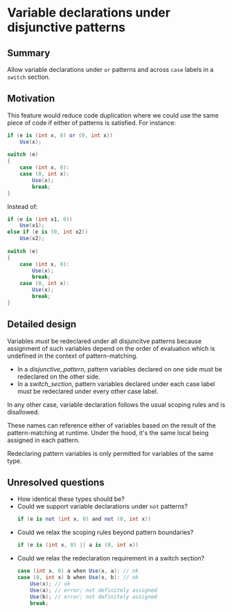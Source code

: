 # Variable declarations under disjunctive patterns

## Summary  

Allow variable declarations under `or` patterns and across `case` labels in a `switch` section.

## Motivation

This feature would reduce code duplication where we could use the same piece of code if either of patterns is satisfied. For instance:
```cs
if (e is (int x, 0) or (0, int x))
    Use(x);
  
switch (e)
{
    case (int x, 0):
    case (0, int x):
        Use(x);
        break;
}
```
Instead of:

```cs
if (e is (int x1, 0))
    Use(x1);
else if (e is (0, int x2))
    Use(x2);
  
switch (e)
{
    case (int x, 0):
        Use(x);
        break;
    case (0, int x):
        Use(x);
        break;
}
```

## Detailed design

Variables *must* be redeclared under all disjuncitve patterns because assignment of such variables depend on the order of evaluation which is undefined in the context of pattern-matching.

- In a *disjunctive_pattern*, pattern variables declared on one side must be redeclared on the other side.
- In a *switch_section*, pattern variables declared under each case label must be redeclared under every other case label.

In any other case, variable declaration follows the usual scoping rules and is disallowed.

These names can reference either of variables based on the result of the pattern-matching at runtime. Under the hood, it's the same local being assigned in each pattern.

Redeclaring pattern variables is only permitted for variables of the same type.

## Unresolved questions

- How identical these types should be?
- Could we support variable declarations under `not` patterns?
    ```cs
    if (e is not (int x, 0) and not (0, int x))
    ```
- Could we relax the scoping rules beyond pattern boundaries?
    ```cs
    if (e is (int x, 0) || a is (0, int x))
    ```
- Could we relax the redeclaration requirement in a switch section? 
    ```cs
    case (int x, 0) a when Use(x, a): // ok
    case (0, int x) b when Use(x, b): // ok
        Use(x); // ok
        Use(a); // error; not definitely assigned
        Use(b); // error; not definitely assigned
        break;
    ```
